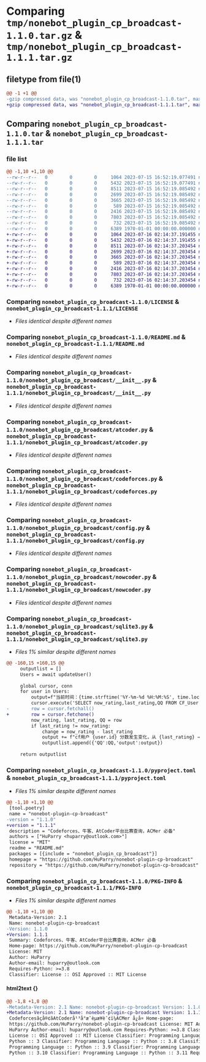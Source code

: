 # Comparing `tmp/nonebot_plugin_cp_broadcast-1.1.0.tar.gz` & `tmp/nonebot_plugin_cp_broadcast-1.1.1.tar.gz`

## filetype from file(1)

```diff
@@ -1 +1 @@
-gzip compressed data, was "nonebot_plugin_cp_broadcast-1.1.0.tar", max compression
+gzip compressed data, was "nonebot_plugin_cp_broadcast-1.1.1.tar", max compression
```

## Comparing `nonebot_plugin_cp_broadcast-1.1.0.tar` & `nonebot_plugin_cp_broadcast-1.1.1.tar`

### file list

```diff
@@ -1,10 +1,10 @@
--rw-r--r--   0        0        0     1064 2023-07-15 16:52:19.077491 nonebot_plugin_cp_broadcast-1.1.0/LICENSE
--rw-r--r--   0        0        0     5432 2023-07-15 16:52:19.077491 nonebot_plugin_cp_broadcast-1.1.0/README.md
--rw-r--r--   0        0        0     8511 2023-07-15 16:52:19.085492 nonebot_plugin_cp_broadcast-1.1.0/nonebot_plugin_cp_broadcast/__init__.py
--rw-r--r--   0        0        0     2699 2023-07-15 16:52:19.085492 nonebot_plugin_cp_broadcast-1.1.0/nonebot_plugin_cp_broadcast/atcoder.py
--rw-r--r--   0        0        0     3665 2023-07-15 16:52:19.085492 nonebot_plugin_cp_broadcast-1.1.0/nonebot_plugin_cp_broadcast/codeforces.py
--rw-r--r--   0        0        0      589 2023-07-15 16:52:19.085492 nonebot_plugin_cp_broadcast-1.1.0/nonebot_plugin_cp_broadcast/config.py
--rw-r--r--   0        0        0     2416 2023-07-15 16:52:19.085492 nonebot_plugin_cp_broadcast-1.1.0/nonebot_plugin_cp_broadcast/nowcoder.py
--rw-r--r--   0        0        0     7803 2023-07-15 16:52:19.085492 nonebot_plugin_cp_broadcast-1.1.0/nonebot_plugin_cp_broadcast/sqlite3.py
--rw-r--r--   0        0        0      732 2023-07-15 16:52:19.085492 nonebot_plugin_cp_broadcast-1.1.0/pyproject.toml
--rw-r--r--   0        0        0     6389 1970-01-01 00:00:00.000000 nonebot_plugin_cp_broadcast-1.1.0/PKG-INFO
+-rw-r--r--   0        0        0     1064 2023-07-16 02:14:37.191455 nonebot_plugin_cp_broadcast-1.1.1/LICENSE
+-rw-r--r--   0        0        0     5432 2023-07-16 02:14:37.191455 nonebot_plugin_cp_broadcast-1.1.1/README.md
+-rw-r--r--   0        0        0     8511 2023-07-16 02:14:37.203454 nonebot_plugin_cp_broadcast-1.1.1/nonebot_plugin_cp_broadcast/__init__.py
+-rw-r--r--   0        0        0     2699 2023-07-16 02:14:37.203454 nonebot_plugin_cp_broadcast-1.1.1/nonebot_plugin_cp_broadcast/atcoder.py
+-rw-r--r--   0        0        0     3665 2023-07-16 02:14:37.203454 nonebot_plugin_cp_broadcast-1.1.1/nonebot_plugin_cp_broadcast/codeforces.py
+-rw-r--r--   0        0        0      589 2023-07-16 02:14:37.203454 nonebot_plugin_cp_broadcast-1.1.1/nonebot_plugin_cp_broadcast/config.py
+-rw-r--r--   0        0        0     2416 2023-07-16 02:14:37.203454 nonebot_plugin_cp_broadcast-1.1.1/nonebot_plugin_cp_broadcast/nowcoder.py
+-rw-r--r--   0        0        0     7803 2023-07-16 02:14:37.203454 nonebot_plugin_cp_broadcast-1.1.1/nonebot_plugin_cp_broadcast/sqlite3.py
+-rw-r--r--   0        0        0      732 2023-07-16 02:14:37.203454 nonebot_plugin_cp_broadcast-1.1.1/pyproject.toml
+-rw-r--r--   0        0        0     6389 1970-01-01 00:00:00.000000 nonebot_plugin_cp_broadcast-1.1.1/PKG-INFO
```

### Comparing `nonebot_plugin_cp_broadcast-1.1.0/LICENSE` & `nonebot_plugin_cp_broadcast-1.1.1/LICENSE`

 * *Files identical despite different names*

### Comparing `nonebot_plugin_cp_broadcast-1.1.0/README.md` & `nonebot_plugin_cp_broadcast-1.1.1/README.md`

 * *Files identical despite different names*

### Comparing `nonebot_plugin_cp_broadcast-1.1.0/nonebot_plugin_cp_broadcast/__init__.py` & `nonebot_plugin_cp_broadcast-1.1.1/nonebot_plugin_cp_broadcast/__init__.py`

 * *Files identical despite different names*

### Comparing `nonebot_plugin_cp_broadcast-1.1.0/nonebot_plugin_cp_broadcast/atcoder.py` & `nonebot_plugin_cp_broadcast-1.1.1/nonebot_plugin_cp_broadcast/atcoder.py`

 * *Files identical despite different names*

### Comparing `nonebot_plugin_cp_broadcast-1.1.0/nonebot_plugin_cp_broadcast/codeforces.py` & `nonebot_plugin_cp_broadcast-1.1.1/nonebot_plugin_cp_broadcast/codeforces.py`

 * *Files identical despite different names*

### Comparing `nonebot_plugin_cp_broadcast-1.1.0/nonebot_plugin_cp_broadcast/config.py` & `nonebot_plugin_cp_broadcast-1.1.1/nonebot_plugin_cp_broadcast/config.py`

 * *Files identical despite different names*

### Comparing `nonebot_plugin_cp_broadcast-1.1.0/nonebot_plugin_cp_broadcast/nowcoder.py` & `nonebot_plugin_cp_broadcast-1.1.1/nonebot_plugin_cp_broadcast/nowcoder.py`

 * *Files identical despite different names*

### Comparing `nonebot_plugin_cp_broadcast-1.1.0/nonebot_plugin_cp_broadcast/sqlite3.py` & `nonebot_plugin_cp_broadcast-1.1.1/nonebot_plugin_cp_broadcast/sqlite3.py`

 * *Files 1% similar despite different names*

```diff
@@ -160,15 +160,15 @@
     outputlist = []
     Users = await updateUser()
 
     global cursor, conn
     for user in Users:
         output=f"当前时间：{time.strftime('%Y-%m-%d %H:%M:%S', time.localtime())}\n"
         cursor.execute('SELECT now_rating,last_rating,QQ FROM CF_User WHERE id = ?', (user.id,))
-        row = cursor.fetchall()
+        row = cursor.fetchone()
         now_rating, last_rating, QQ = row
         if last_rating != now_rating:
             change = now_rating - last_rating
             output += f"cf用户 {user.id} 分数发生变化，从 {last_rating} → {now_rating}，变动了{change}分！\n"
             outputlist.append({'QQ':QQ,'output':output})
 
     return outputlist
```

### Comparing `nonebot_plugin_cp_broadcast-1.1.0/pyproject.toml` & `nonebot_plugin_cp_broadcast-1.1.1/pyproject.toml`

 * *Files 1% similar despite different names*

```diff
@@ -1,10 +1,10 @@
 [tool.poetry]
 name = "nonebot-plugin-cp-broadcast"
-version = "1.1.0"
+version = "1.1.1"
 description = "Codeforces、牛客、AtCoder平台比赛查询，ACMer 必备"
 authors = ["HuParry <huparry@outlook.com>"]
 license = "MIT"
 readme = "README.md"
 packages = [{include = "nonebot_plugin_cp_broadcast"}]
 homepage = "https://github.com/HuParry/nonebot-plugin-cp-broadcast"
 repository = "https://github.com/HuParry/nonebot-plugin-cp-broadcast"
```

### Comparing `nonebot_plugin_cp_broadcast-1.1.0/PKG-INFO` & `nonebot_plugin_cp_broadcast-1.1.1/PKG-INFO`

 * *Files 1% similar despite different names*

```diff
@@ -1,10 +1,10 @@
 Metadata-Version: 2.1
 Name: nonebot-plugin-cp-broadcast
-Version: 1.1.0
+Version: 1.1.1
 Summary: Codeforces、牛客、AtCoder平台比赛查询，ACMer 必备
 Home-page: https://github.com/HuParry/nonebot-plugin-cp-broadcast
 License: MIT
 Author: HuParry
 Author-email: huparry@outlook.com
 Requires-Python: >=3.8
 Classifier: License :: OSI Approved :: MIT License
```

#### html2text {}

```diff
@@ -1,8 +1,8 @@
-Metadata-Version: 2.1 Name: nonebot-plugin-cp-broadcast Version: 1.1.0 Summary:
+Metadata-Version: 2.1 Name: nonebot-plugin-cp-broadcast Version: 1.1.1 Summary:
 Codeforcesãçå®¢ãAtCoderå¹³å°æ¯èµæ¥è¯¢ï¼ACMer å¿å¤ Home-page:
 https://github.com/HuParry/nonebot-plugin-cp-broadcast License: MIT Author:
 HuParry Author-email: huparry@outlook.com Requires-Python: >=3.8 Classifier:
 License :: OSI Approved :: MIT License Classifier: Programming Language ::
 Python :: 3 Classifier: Programming Language :: Python :: 3.8 Classifier:
 Programming Language :: Python :: 3.9 Classifier: Programming Language ::
 Python :: 3.10 Classifier: Programming Language :: Python :: 3.11 Requires-
```

